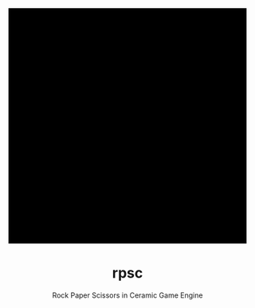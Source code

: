 <div align="center">
<img src="rpsc.gif" />
<h1>rpsc</h1>
<span>Rock Paper Scissors in Ceramic Game Engine</span>
</div>

